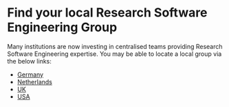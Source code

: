 # Find your local Research Software Engineering Group

Many institutions are now investing in centralised teams providing Research
Software Engineering expertise. You may be able to locate a local group via the
below links:

* [Germany]([https://society-rse.org/community/rse-groups/])
* [Netherlands](https://nl-rse.org/pages/community.html)
* [UK](https://society-rse.org/community/rse-groups/)
* [USA](http://us-rse.org/rse-groups/)
